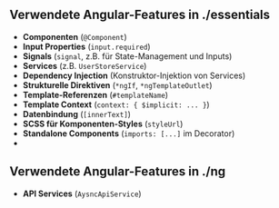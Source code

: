 ## Verwendete Angular-Features in ./essentials

- **Componenten** (`@Component`)
- **Input Properties** (`input.required`)
- **Signals** (`signal`, z.B. für State-Management und Inputs)
- **Services** (z.B. `UserStoreService`)
- **Dependency Injection** (Konstruktor-Injektion von Services)
- **Strukturelle Direktiven** (`*ngIf`, `*ngTemplateOutlet`)
- **Template-Referenzen** (`#templateName`)
- **Template Context** (`context: { $implicit: ... }`)
- **Datenbindung** (`[innerText]`)
- **SCSS für Komponenten-Styles** (`styleUrl`)
- **Standalone Components** (`imports: [...]` im Decorator)
-

## Verwendete Angular-Features in ./ng

- **API Services** (`AysncApiService`)
